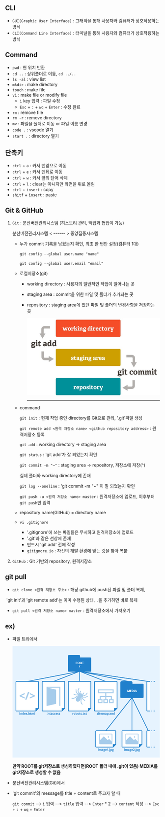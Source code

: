 ## CLI

- `GUI(Graphic User Interface)` : 그래픽을 통해 사용자와 컴퓨터가 상호작용하는 방식
- `CLI(Command Line Interface)` : 터미널을 통해 사용자와 컴퓨터가 상호작용하는 방식



## Command

- `pwd` : 현 위치 반환
- `cd ..` : 상위폴더로 이동, `cd ../..`
- `ls -al` : view list
- `mkdir` : make directory
- `touch` : make file
- `vi` : make file or modify file
  - `i` key 입력 : 파일 수정 
  - `Esc` + `:` + `wq` + `Enter` : 수정 완료
- `rm` : remove file
- `rm -r` : remove directory
- `mv` : 파일을 폴더로 이동 or 파일 이름 변경
- `code .` : vscode 열기
- `start .` : directory 열기



## 단축키

- `ctrl` + `a` : 커서 맨앞으로 이동
- `ctrl` + `e` : 커서 맨뒤로 이동
- `ctrl` + `w` : 커서 앞의 단어 삭제
- `ctrl` + `l` : clear는 아니지만 화면을 위로 올림
- `ctrl` + `insert` : copy
- `shitf` + `insert` : paste



## Git & GitHub

1. `Git` : 분산버전관리시스템 (히스토리 관리, 백업과 협업이 가능)

   분산버전관리시스템 < ------ > 중앙집중시스템

   - 누가 commit 기록을 남겼는지 확인, 최초 한 번만 설정(컴퓨터 1대)

     `git config --global user.name "name"`

     `git config --global user.email "email"`

   - 로컬저장소(git)

     - working directory : 사용자의 일반적인 작업이 일어나는 곳

     - staging area : commit을 위한 파일 및 폴더가 추가되는 곳

     - repository : staging area에 있던 파일 및 폴더의 변경사항을 저장하는 곳

       ![git_work](git/src=http%253A%252F%252Fblogfiles.naver.net%252FMjAxOTAyMjdfMjgg%252FMDAxNTUxMjI1MzEyOTE0.9g9R2dJrqgPVZ00cHGKxs_JETES6BCum8XxWMzl1yBUg.IxtC5sAMAf-PboVDCCCXXLrRgVlH9rkdRQ2DJrm0yUYg.PNG.gmkjh74%252F1.png&type=sc960_832)

       ---

       

   - command

     `git init` : 현재 작업 중인 directory를 Git으로 관리, '.git'파일 생성

     `git remote add <원격 저장소 name> <github repository address>` : 원격저장소 등록

     `git add` : working directory -> staging area

     `git status` : 'git add'가 잘 되었는지 확인

     `git commit -m "~"` : staging area -> repository, 저장소에 저장(^) 

     실제 폴더와 working directory에 존재

     `git log --oneline` : 'git commit -m "~"'이 잘 되었는지 확인

     `git push -u <원격 저장소 name> master` : 원격저장소에 업로드, 이후부터 `git push`만 입력

   - repository name(GitHub) = directory name

   - `vi .gitignore`

     - '.gitignore'에 쓰는 파일들은 무시하고 원격저장소에 업로드
     - '.git'과 같은 선상에 존재
     - 반드시 'git add' 전에 작성
     - `gitignore.io` : 자신의 개발 환경에 맞는 것을 찾아 복붙

2. `GitHub` : Git 기반의 repository, 원격저장소



## git pull

- `git clone <원격 저장소 주소>` : 해당 github에 push된 파일 및 폴더 복제,

​																'git init'과 'git remote add'는 이미 수행된 상태, `.`을 추가하면 바로 복제

- `git pull <원격 저장소 name> master` : 원격저장소에서 가져오기



## ex)

- 파일 트리에서

  ![파일트리](git/Root-Directory.png)

  **만약 ROOT를 git저장소로 생성하였다면(ROOT 폴더 내에 .git이 있음) MEDIA를 git저장소로 생성할 수 없음**

- 분산버전관리시스템(Git)에서

  

- 'git commit'의 message를 title + content로 주고자 할 때

  `git commit` --> `i` 입력 --> `title` 입력 --> `Enter` * 2 --> `content` 작성 --> `Esc` + `:` + `wq` + `Enter`